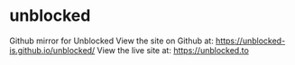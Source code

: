 # unblocked
Github mirror for Unblocked
View the site on Github at: https://unblocked-is.github.io/unblocked/
View the live site at: https://unblocked.to
